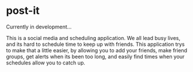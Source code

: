 # post-it

Currently in development...

This is a social media and scheduling application. We all lead busy lives, and its hard to schedule time to keep up with friends. This application trys to make that a little easier, by allowing you to add your friends, make friend groups, get alerts when its been too long, and easily find times when your schedules allow you to catch up.